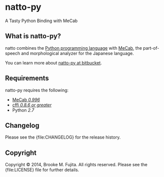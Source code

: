 # natto-py
A Tasty Python Binding with MeCab

## What is natto-py?
natto combines the [Python programming language](https://www.python.org/) with [MeCab](http://mecab.googlecode.com/svn/trunk/mecab/doc/index.html), the part-of-speech and morphological analyzer for the Japanese language.

You can learn more about [natto-py at bitbucket](https://bitbucket.org/buruzaemon/natto-py).

## Requirements
natto-py requires the following:

-  [MeCab _0.996_](http://code.google.com/p/mecab/downloads/list)
-  [cffi _0.8.6 or greater_](https://bitbucket.org/cffi/cffi)
-  Python _2.7_

## Changelog
Please see the {file:CHANGELOG} for the release history.

## Copyright
Copyright &copy; 2014, Brooke M. Fujita. All rights reserved. Please see the {file:LICENSE} file for further details. 
